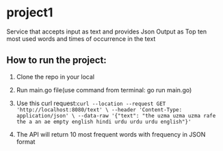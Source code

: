 # project1
Service that accepts input as text and provides Json Output as Top ten most used words and times of occurrence in the text

## How to run the project:
1. Clone the repo in your local  
2. Run main.go file(use command from terminal: go run main.go)  
3. Use this curl request:``` curl --location --request GET 'http://localhost:8080/text' \
--header 'Content-Type: application/json' \
--data-raw '{"text": "the uzma uzma uzma rafe the a an ae empty english hindi urdu urdu urdu english"}' ```  

4. The API will return 10 most frequent words with frequency in JSON format



